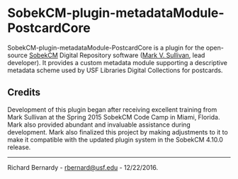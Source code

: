 # SobekCM-plugin-metadataModule-PostcardCore
<p>SobekCM-plugin-metadataModule-PostcardCore is a plugin for the open-source <a href="https://github.com/MarkVSullivan/SobekCM-Web-Application">SobekCM</a> Digital Repository software (<a href="https://github.com/MarkVSullivan">Mark V. Sullivan</a>, lead developer). It provides a custom metadata module supporting a descriptive metadata scheme used by USF Libraries Digital Collections for postcards.</p>
<h2>Credits</h2>
<p>Development of this plugin began after receiving excellent training from Mark Sullivan at the Spring 2015 SobekCM Code Camp in Miami, Florida. Mark also provided abundant and invaluable assistance during development. Mark also finalized this project by making adjustments to it to make it compatible with the updated plugin system in the SobekCM 4.10.0 release.</p>
<hr/>
<p>Richard Bernardy - <a href="mailto:rbernard@usf.edu">rbernard@usf.edu</a> - 12/22/2016.</p>

